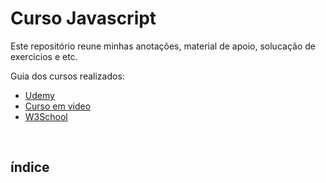 # Curso Javascript
Este repositório reune minhas anotações, material de apoio, solucação de exercicios e etc.

Guia dos cursos realizados:
* [Udemy](https://www.udemy.com/course/curso-completo-do-desenvolvedor-web/)
* [Curso em video](https://www.cursoemvideo.com/curso/javascript/)
* [W3School](https://www.w3schools.com/js/default.asp)

<br>

## índice
